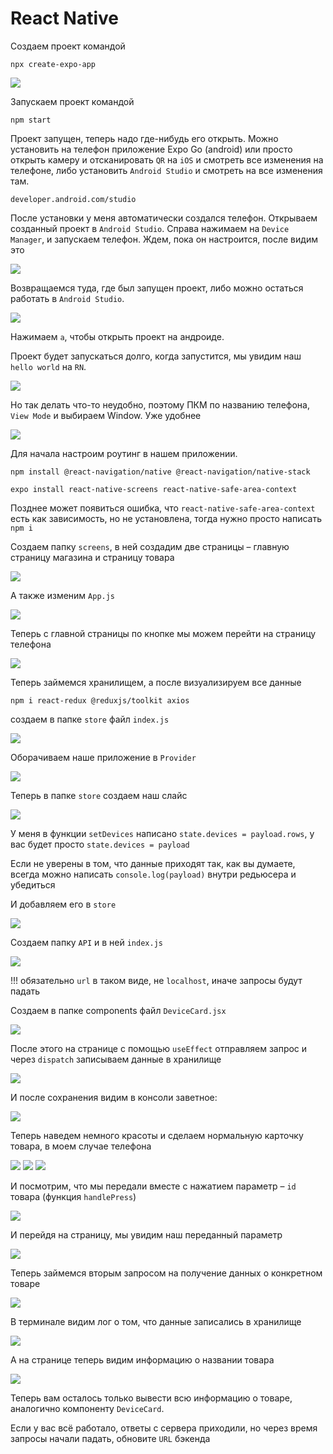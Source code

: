 # React Native

Создаем проект командой

`npx create-expo-app`

![](assets/1.png)

Запускаем проект командой

`npm start`

Проект запущен, теперь надо где-нибудь его открыть. Можно установить на телефон приложение Expo Go (android) или просто открыть камеру и отсканировать `QR` на `iOS` и смотреть все изменения на телефоне, либо установить `Android Studio` и смотреть на все изменения там.

`developer.android.com/studio`

После установки у меня автоматически создался телефон. Открываем созданный проект в `Android Studio`. Справа нажимаем на `Device Manager`, и запускаем телефон. Ждем, пока он настроится, после видим это

![](assets/2.png)

Возвращаемся туда, где был запущен проект, либо можно остаться работать в `Android Studio`.

![](assets/3.png)

Нажимаем `a`, чтобы открыть проект на андроиде.

Проект будет запускаться долго, когда запустится, мы увидим наш `hello world` на `RN`.

![](assets/4.png)

Но так делать что-то неудобно, поэтому ПКМ по названию телефона, `View Mode` и выбираем Window. Уже удобнее

![](assets/5.png)

Для начала настроим роутинг в нашем приложении.

`npm install @react-navigation/native @react-navigation/native-stack`

`expo install react-native-screens react-native-safe-area-context`

Позднее может появиться ошибка, что `react-native-safe-area-context` есть как зависимость, но не установлена, тогда нужно просто написать `npm i`

Создаем папку `screens`, в ней создадим две страницы – главную страницу магазина и страницу товара

![](assets/6.png)

А также изменим `App.js`

![](assets/7.png)

Теперь с главной страницы по кнопке мы можем перейти на страницу телефона

![](assets/8.png)

Теперь займемся хранилищем, а после визуализируем все данные

`npm i react-redux @reduxjs/toolkit axios`

создаем в папке `store` файл `index.js`

![](assets/9.png)

Оборачиваем наше приложение в `Provider`

![](assets/10.png)

Теперь в папке `store` создаем наш слайс

![](assets/11.png)

У меня в функции `setDevices` написано `state.devices = payload.rows`, у вас будет просто `state.devices = payload`

Если не уверены в том, что данные приходят так, как вы думаете, всегда можно написать `console.log(payload)` внутри редьюсера и убедиться

И добавляем его в `store`

![](assets/12.png)

Создаем папку `API` и в ней `index.js`

![](assets/13.png)

!!! обязательно `url` в таком виде, не `localhost`, иначе запросы будут падать

Создаем в папке components файл `DeviceCard.jsx`

![](assets/14.png)

После этого на странице с помощью `useEffect` отправляем запрос и через `dispatch` записываем данные в хранилище

![](assets/15.png)

И после сохранения видим в консоли заветное:

![](assets/16.png)

Теперь наведем немного красоты и сделаем нормальную карточку товара, в моем случае телефона

![](assets/17.png)
![](assets/18.png)
![](assets/19.png)

И посмотрим, что мы передали вместе с нажатием параметр – `id` товара (функция `handlePress`)

![](assets/20.png)

И перейдя на страницу, мы увидим наш переданный параметр

![](assets/21.png)

Теперь займемся вторым запросом на получение данных о конкретном товаре

![](assets/22.png)

В терминале видим лог о том, что данные записались в хранилище

![](assets/23.png)

А на странице теперь видим информацию о названии товара

![](assets/24.png)

Теперь вам осталось только вывести всю информацию о товаре, аналогично компоненту `DeviceCard`.

Если у вас всё работало, ответы с сервера приходили, но через время запросы начали падать, обновите `URL` бэкенда
